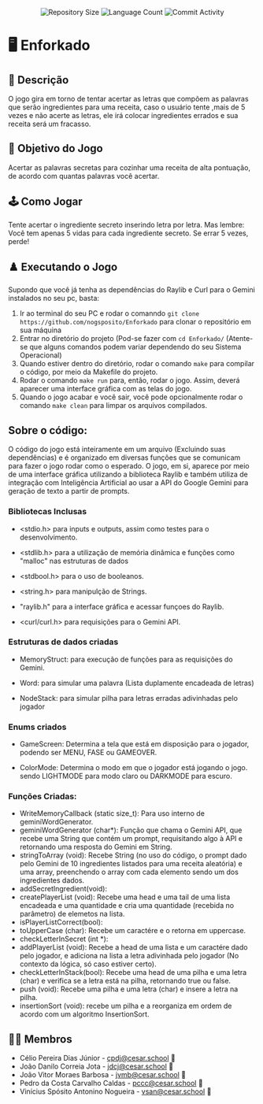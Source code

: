 <p align="center">
  <img
    src="https://img.shields.io/github/repo-size/nogsposito/Enforkado?style=flat"
    alt="Repository Size"
  />
  <img
    src="https://img.shields.io/github/languages/count/nogsposito/Enforkado?style=flat&logo=c"
    alt="Language Count"
  />
  <img
    src="https://img.shields.io/github/commit-activity/t/nogsposito/Enforkado?style=flat&logo=github"
    alt="Commit Activity"
  />
</p>

# 🖥️ Enforkado

## 📄 Descrição

O jogo gira em torno de tentar acertar as letras que compõem as palavras que serão ingredientes para uma receita, caso o usuário tente ,mais de 5 vezes e não acerte as letras, ele irá colocar ingredientes errados e sua receita será um fracasso.

## 🎲 Objetivo do Jogo

Acertar as palavras secretas para cozinhar uma receita de alta pontuação, de acordo com quantas palavras você acertar.

## 🕹️ Como Jogar

Tente acertar o ingrediente secreto inserindo letra por letra. Mas lembre: Você tem apenas 5 vidas para cada ingrediente secreto. Se errar 5 vezes, perde!

## ♟️ Executando o Jogo

Supondo que você já tenha as dependências do Raylib e Curl para o Gemini instalados no seu pc, basta:

1. Ir ao terminal do seu PC e rodar o comanndo `git clone https://github.com/nogsposito/Enforkado` para clonar o repositório em sua máquina
2. Entrar no diretório do projeto (Pod-se fazer com `cd Enforkado/` (Atente-se que alguns comandos podem variar dependendo do seu Sistema Operacional)
3. Quando estiver dentro do diretório, rodar o comando `make` para compilar o código, por meio da Makefile do projeto.
4. Rodar o comando `make run` para, então, rodar o jogo. Assim, deverá aparecer uma interface gráfica com as telas do jogo.
5. Quando o jogo acabar e você sair, você pode opcionalmente rodar o comando `make clean` para limpar os arquivos compilados.

## Sobre o código:

O código do jogo está inteiramente em um arquivo (Excluindo suas dependências) e é organizado em diversas funções que se comunicam para fazer o jogo rodar como o esperado. O jogo, em si, aparece por meio de uma interface gráfica utilizando a biblioteca Raylib e também utiliza de integração com Inteligência Artificial ao usar a API do Google Gemini para geração de texto a partir de prompts. 

### Bibliotecas Inclusas

- <stdio.h> para inputs e outputs, assim como testes para o desenvolvimento.

- <stdlib.h> para a utilização de memória dinâmica e funções como "malloc" nas estruturas de dados

- <stdbool.h> para o uso de booleanos.

- <string.h> para manipulção de Strings.

- "raylib.h" para a interface gráfica e acessar funçoes do Raylib.

- <curl/curl.h> para requisições para o Gemini API.

### Estruturas de dados criadas

- MemoryStruct: para execução de funções para as requisições do Gemini.

- Word: para simular uma palavra (Lista duplamente encadeada de letras)

- NodeStack: para simular pilha para letras erradas adivinhadas pelo jogador

### Enums criados

- GameScreen: Determina a tela que está em disposição para o jogador, podendo ser MENU, FASE ou GAMEOVER.

- ColorMode: Determina o modo em que o jogador está jogando o jogo. sendo LIGHTMODE para modo claro ou DARKMODE para escuro.

### Funções Criadas:

- WriteMemoryCallback (static size_t): Para uso interno de geminiWordGenerator.
- geminiWordGenerator (char*): Função que chama o Gemini API, que recebe uma String que contém um prompt, requisitando algo à API e retornando uma resposta do Gemini em String.
- stringToArray (void): Recebe String (no uso do código, o prompt dado pelo Gemini de 10 ingredientes listados para uma receita aleatória) e uma array, preenchendo o array com cada elemento sendo um dos ingredientes dados.
- addSecretIngredient(void):
- createPlayerList (void): Recebe uma head e uma tail de uma lista encadeada e uma quantidade e cria uma quantidade (recebida no parâmetro) de elemetos na lista.
- isPlayerListCorrect(bool):
- toUpperCase (char): Recebe um caractére e o retorna em uppercase.
- checkLetterInSecret (int *):
- addPlayerList (void): Recebe a head de uma lista e um caractére dado pelo jogador, e adiciona na lista a letra adivinhada pelo jogador (No contexto da lógica, só caso estiver certo).
- checkLetterInStack(bool): Recebe uma head de uma pilha e uma letra (char) e verifica se a letra está na pilha, retornando true ou false.
- push (void): Recebe uma pilha e uma letra (char) e insere a letra na pilha.
- insertionSort (void): recebe um pilha e a reorganiza em ordem de acordo com um algoritmo InsertionSort.


## 👩‍💻 Membros

* Célio Pereira Dias Júnior - cpdj@cesar.school 📩
* João Danilo Correia Jota - jdcj@cesar.school 📩
* João Vitor Moraes Barbosa - jvmb@cesar.school 📩
* Pedro da Costa Carvalho Caldas - pccc@cesar.school 📩
* Vinícius Spósito Antonino Nogueira - vsan@cesar.school 📩
